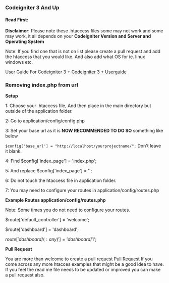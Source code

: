 <h3>Codeigniter 3 And Up</h3>

<h4>Read First:</h4>
<b>Disclaimer:</b> Please note these .htaccess files some may not work and some may work, it all depends on your <b>Codeigniter Version and Server and Operating System</b>

<p>Note: If you find one that is not on list please create a pull request and add the htaccess that you would like. And also add what OS for ie. linux windows etc.</p>

User Guide For Codeigniter 3 + <a href="http://www.codeigniter.com/user_guide/" target="_blank">Codeigniter 3 + Userguide</a>

<h3>Removing index.php from url</h3>

<b>Setup</b>

1: Choose your .htaccess file, And then place in the main directory but outside of the application folder.

2: Go to application/config/config.php

3: Set your base url as it is **NOW RECOMMENDED TO DO SO** something like below  

``$config['base_url'] = "http://localhost/yourprojectname/";`` Don't leave it blank.

4: Find $config['index_page'] = 'index.php'; 
	
5: And replace $config['index_page'] = '';

6: Do not touch the htaccess file in application folder.

7: You may need to configure your routes in application/config/routes.php

<b>Example Routes application/config/routes.php</b>

Note: Some times you do not need to configure your routes.

$route['default_controller'] = 'welcome';
	
$route['dashboard'] = 'dashboard';

$route['dashboard/(:any)'] = 'dashboard/$1';

<b>Pull Request</b>
	
<p>You are more than welcome to create a pull request <a href="https://github.com/wolfgang1983/htaccess_for_codeigniter/pulls" target="_blank">Pull Request</a> If you come across any more htacces examples that might be a good idea to have. If you feel the read me file needs to be updated or improved you can make a pull request also.</p>
